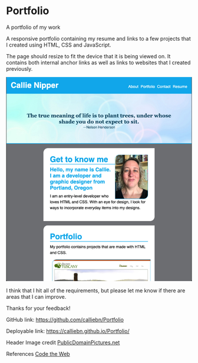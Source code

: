 # Portfolio
A portfolio of my work

A responsive portfolio containing my resume and links to a few projects that I created using HTML, CSS and JavaScript.

The page should resize to fit the device that it is being viewed on. It contains both internal anchor links as well as links to websites that I created previously.

![screenshot of site](assets/screenshot_portfolio.jpg)

I think that I hit all of the requirements, but please let me know if there are areas that I can improve.

Thanks for your feedback!

GitHub link: https://github.com/calliebn/Portfolio

Deployable link: https://calliebn.github.io/Portfolio/


Header Image credit
<a href="https://www.publicdomainpictures.net/en/view-image.php?image=317882&picture=abstract-background">PublicDomainPictures.net</a>

References
<a href="https://codetheweb.blog/">Code the Web</a>
